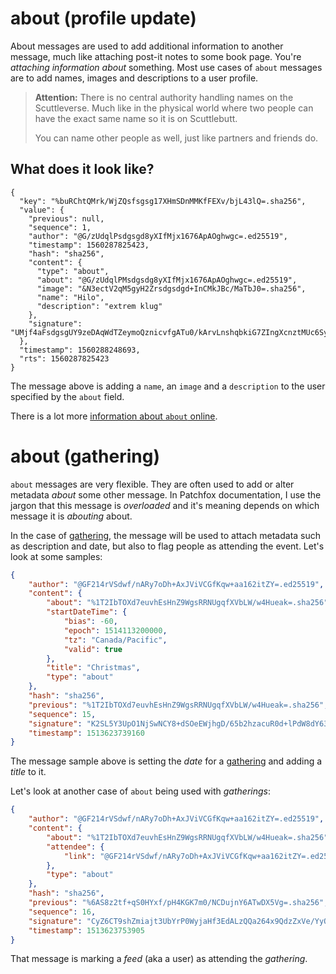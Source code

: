 # about (profile update)
About messages are used to add additional information to another message, much like attaching post-it notes to some book page. You're _attaching information about_ something. Most use cases of `about` messages are to add names, images and descriptions to a user profile.

> **Attention:** There is no central authority handling names on the Scuttleverse. Much like in the physical world where two people can have the exact same name so it is on Scuttlebutt.
>
> You can name other people as well, just like partners and friends do.


## What does it look like?

~~~
{
  "key": "%buRChtQMrk/WjZQsfsgsg17XHmSDnMMKfFEXv/bjL43lQ=.sha256",
  "value": {
    "previous": null,
    "sequence": 1,
    "author": "@G/zUdqlPsdgsgd8yXIfMjx1676ApAOghwgc=.ed25519",
    "timestamp": 1560287825423,
    "hash": "sha256",
    "content": {
      "type": "about",
      "about": "@G/zUdqlPMsdgsdg8yXIfMjx1676ApAOghwgc=.ed25519",
      "image": "&N3ectV2qM5gyH2Zrsdgsdgd+InCMkJBc/MaTbJ0=.sha256",
      "name": "Hilo",
      "description": "extrem klug"
    },
    "signature": "UMjf4aFsdgsgUY9zeDAqWdTZeymoQznicvfgATu0/kArvLnshqbkiG7ZIngXcnztMUc6SyI4GrDwkAA==.sig.ed25519"
  },
  "timestamp": 1560288248693,
  "rts": 1560287825423
}
~~~

The message above is adding a `name`, an `image` and a `description` to the user specified by the `about` field.

There is a lot more [information about `about` online](http://scuttlebot.io/docs/message-types/about.html).


# about (gathering)

`about` messages are very flexible. They are often used to add or alter metadata _about_ some other message. In Patchfox documentation, I use the jargon that this message is _overloaded_ and it's meaning depends on which message it is _abouting_ about.

In the case of [gathering](/message_types/gathering), the message will be used to attach metadata such as description and date, but also to flag people as attending the event. Let's look at some samples:

```json
{
    "author": "@GF214rVSdwf/nARy7oDh+AxJViVCGfKqw+aa162itZY=.ed25519",
    "content": {
        "about": "%1T2IbTOXd7euvhEsHnZ9WgsRRNUgqfXVbLW/w4Hueak=.sha256",
        "startDateTime": {
            "bias": -60,
            "epoch": 1514113200000,
            "tz": "Canada/Pacific",
            "valid": true
        },
        "title": "Christmas",
        "type": "about"
    },
    "hash": "sha256",
    "previous": "%1T2IbTOXd7euvhEsHnZ9WgsRRNUgqfXVbLW/w4Hueak=.sha256",
    "sequence": 15,
    "signature": "K2SL5Y3UpO1NjSwNCY8+dSOeEWjhgD/65b2hzacuR0d+lPdW8dY63/2zgxax9XD5UDzjwfPRM9ogNHcmI1ldCw==.sig.ed25519",
    "timestamp": 1513623739160
}

```

The message sample above is setting the _date_ for a [gathering](/message_types/gathering) and adding a _title_ to it.

Let's look at another case of `about` being used with _gatherings_:

```json
{
    "author": "@GF214rVSdwf/nARy7oDh+AxJViVCGfKqw+aa162itZY=.ed25519",
    "content": {
        "about": "%1T2IbTOXd7euvhEsHnZ9WgsRRNUgqfXVbLW/w4Hueak=.sha256",
        "attendee": {
            "link": "@GF214rVSdwf/nARy7oDh+AxJViVCGfKqw+aa162itZY=.ed25519"
        },
        "type": "about"
    },
    "hash": "sha256",
    "previous": "%6AS8z2tf+qS0HYxf/pH4KGK7m0/NCDujnY6ATwDX5Vg=.sha256",
    "sequence": 16,
    "signature": "CyZ6CT9shZmiajt3UbYrP0WyjaHf3EdALzQQa264x9QdzZxVe/YyQk5Pfz+/uApHHtisf5Lv+6VjQrCRzUDZCw==.sig.ed25519",
    "timestamp": 1513623753905
}

```

That message is marking a _feed_ (aka a user) as attending the _gathering_.
